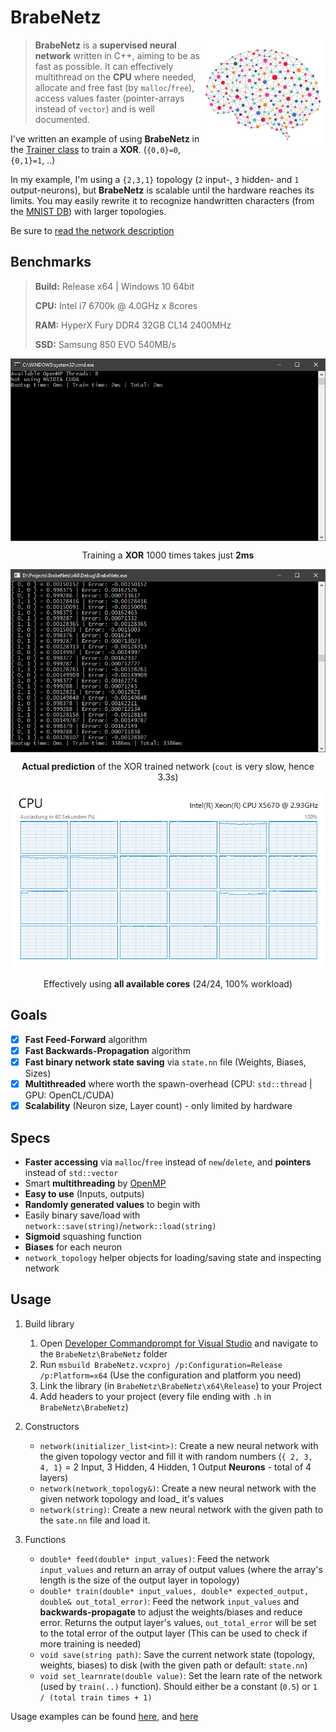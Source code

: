 <p align="center">
   <h1 align="left">BrabeNetz</h1>
   <img align="right" src="Images/brain.png" alt="Brain - Image by medium.com" width=200>
</p>

> **BrabeNetz** is a **supervised neural network** written in C++, aiming to be as fast as possible. It can effectively multithread on the **CPU** where needed, allocate and free fast (by `malloc`/`free`), access values faster (pointer-arrays instead of `vector`) and is well documented.

I've written an example of using **BrabeNetz** in the [Trainer class](https://github.com/mrousavy/BrabeNetz/blob/master/BrabeNetz/Trainer.cpp) to train a **XOR**. (`{0,0}=0`, `{0,1}=1`, ..)

In my example, I'm using a `{2,3,1}` topology (`2` input-, `3` hidden- and `1` output-neurons), but **BrabeNetz** is scalable until the hardware reaches its limits. You may easily rewrite it to recognize handwritten characters (from the [MNIST DB](http://yann.lecun.com/exdb/mnist/)) with larger topologies.

Be sure to [read the network description](https://github.com/mrousavy/BrabeNetz/blob/master/DESCRIPTION.md)

## Benchmarks

> **Build:** Release x64 | Windows 10 64bit
>
> **CPU:** Intel i7 6700k @ 4.0GHz x 8cores
>
> **RAM:** HyperX Fury DDR4 32GB CL14 2400MHz
>
> **SSD:** Samsung 850 EVO 540MB/s

<p align="center">
   <img align="center" src="Images/cout.png" alt="Console output with elapsed time (2ms)">
   <p align="center">Training a <b>XOR</b> 1000 times takes just <b>2ms</b></p>
</p>
<p align="center">
   <img align="center" src="Images/results.png" alt="Actual trained network prediction output">
   <p align="center"><b>Actual prediction</b> of the XOR trained network (<code>cout</code> is very slow, hence 3.3s)</p>
</p>
<p align="center">
   <img align="center" src="Images/cpuload.png" alt="Using 24/24 cores in Taskmanager">
   <p align="center">Effectively using <b>all available cores</b> (24/24, 100% workload)</p>
</p>

## Goals
* [x] **Fast Feed-Forward** algorithm
* [x] **Fast Backwards-Propagation** algorithm
* [x] **Fast binary network state saving** via `state.nn` file (Weights, Biases, Sizes)
* [x] **Multithreaded** where worth the spawn-overhead (CPU: `std::thread` | GPU: OpenCL/CUDA)
* [x] **Scalability** (Neuron size, Layer count) - only limited by hardware

## Specs
* **Faster accessing** via `malloc`/`free` instead of `new`/`delete`, and **pointers** instead of `std::vector`
* Smart **multithreading** by [OpenMP](http://www.openmp.org/)
* **Easy to use** (Inputs, outputs)
* **Randomly generated values** to begin with
* Easily binary save/load with `network::save(string)`/`network::load(string)`
* **Sigmoid** squashing function
* **Biases** for each neuron
* `network_topology` helper objects for loading/saving state and inspecting network

## Usage
1. Build library
    1. Open [Developer Commandprompt for Visual Studio](https://docs.microsoft.com/en-us/dotnet/framework/tools/developer-command-prompt-for-vs) and navigate to the `BrabeNetz\BrabeNetz` folder
    2. Run `msbuild BrabeNetz.vcxproj /p:Configuration=Release /p:Platform=x64` (Use the configuration and platform you need)
    3. Link the library (in `BrabeNetz\BrabeNetz\x64\Release`) to your Project
    4. Add headers to your project (every file ending with `.h` in `BrabeNetz\BrabeNetz`)

2. Constructors
    * `network(initializer_list<int>)`: Create a new neural network with the given topology vector and fill it with random numbers (`{ 2, 3, 4, 1}` = 2 Input, 3 Hidden, 4 Hidden, 1 Output **Neurons** - total of 4 layers)
    * `network(network_topology&)`: Create a new neural network with the given network topology and load_ it's values
    * `network(string)`: Create a new neural network with the given path to the `sate.nn` file and load it.

3. Functions
    * `double* feed(double* input_values)`: Feed the network `input_values` and return an array of output values (where the array's length is the size of the output layer in topology)
    * `double* train(double* input_values, double* expected_output, double& out_total_error)`: Feed the network `input_values` and **backwards-propagate** to adjust the weights/biases and reduce error. Returns the output layer's values, `out_total_error` will be set to the total error of the output layer (This can be used to check if more training is needed)
    * `void save(string path)`: Save the current network state (topology, weights, biases) to disk (with the given path or default: `state.nn`)
    * `void set_learnrate(double value)`: Set the learn rate of the network (used by `train(..)` function). Should either be a constant (`0.5`) or `1 / (total train times + 1)`

Usage examples can be found [here](https://github.com/mrousavy/BrabeNetz/blob/master/BrabeNetz/__ConsoleEntry.cpp), and [here](https://github.com/mrousavy/BrabeNetz/blob/master/BrabeNetz/Trainer.cpp)
